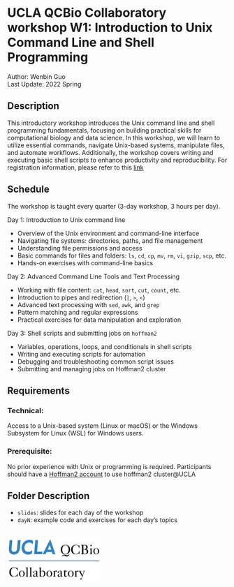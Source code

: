 # UCLA QCBio Collaboratory workshop W1: Introduction to Unix Command Line and Shell Programming
Author: Wenbin Guo \
Last Update: 2022 Spring


## Description
This introductory workshop introduces the Unix command line and shell programming fundamentals, focusing on building practical skills for computational biology and data science. In this workshop, we will learn to utilize essential commands, navigate Unix-based systems, manipulate files, and automate workflows. Additionally, the workshop covers writing and executing basic shell scripts to enhance productivity and reproducibility. For registration information, please refer to this [link](https://qcb.ucla.edu/collaboratory/workshops/w1-intro-to-unix-command-line/)


## Schedule
The workshop is taught every quarter (3-day workshop, 3 hours per day).

Day 1: Introduction to Unix command line
- Overview of the Unix environment and command-line interface
- Navigating file systems: directories, paths, and file management 
- Understanding file permissions and access   
- Basic commands for files and folders: `ls`, `cd`, `cp`, `mv`, `rm`, `vi`, `gzip`, `scp`, etc. 
- Hands-on exercises with command-line basics


Day 2: Advanced Command Line Tools and Text Processing
- Working with file content: `cat`, `head`, `sort`, `cut`, `count`, etc.
- Introduction to pipes and redirection (`|`, `>`, `<`)
- Advanced text processing with `sed`, `awk`, and `grep`
- Pattern matching and regular expressions  
- Practical exercises for data manipulation and exploration 


Day 3: Shell scripts and submitting jobs on `hoffman2`
- Variables, operations, loops, and conditionals in shell scripts
- Writing and executing scripts for automation  
- Debugging and troubleshooting common script issues  
- Submitting and managing jobs on Hoffman2 cluster


## Requirements
### Technical: 
Access to a Unix-based system (Linux or macOS) or the Windows Subsystem for Linux (WSL) for Windows users. 
### Prerequisite:
No prior experience with Unix or programming is required. Participants should have a [Hoffman2 account](https://www.hoffman2.idre.ucla.edu/Accounts/Requesting-an-account.html) to use hoffman2 cluster@UCLA


## Folder Description
- `slides`: slides for each day of the workshop
- `dayN`: example code and exercises for each day’s topics

<br/>

<img src="./slides/UCLA_QCBio-logo.png" width="215" height="100">

